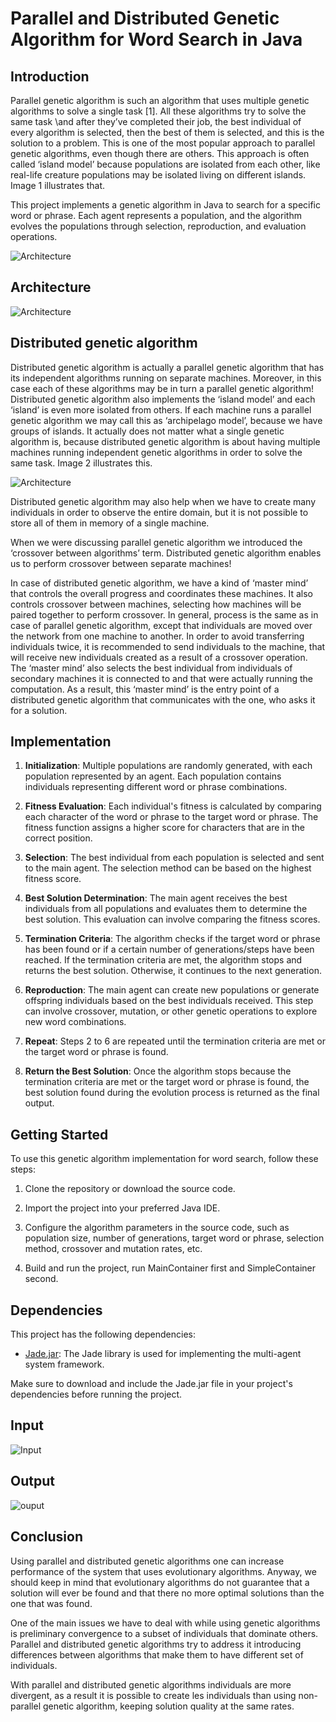# Parallel and Distributed Genetic Algorithm for Word Search in Java

## Introduction
Parallel genetic algorithm is such an algorithm that uses multiple genetic algorithms to solve a single task [1]. All these algorithms try to solve the same task \and after they’ve completed their job, the best individual of every algorithm is selected, then the best of them is selected, and this is the solution to a problem. This is one of the most popular approach to parallel genetic algorithms, even though there are others. This approach is often called ‘island model’ because populations are isolated from each other, like real-life creature populations may be isolated living on different islands. Image 1 illustrates that.

This project implements a genetic algorithm in Java to search for a specific word or phrase. Each agent represents a population, and the algorithm evolves the populations through selection, reproduction, and evaluation operations.

<img src="captures/architict.png" alt="Architecture">

## Architecture

<img src="captures/arch.png" alt="Architecture">

## Distributed genetic algorithm

Distributed genetic algorithm is actually a parallel genetic algorithm that has its independent algorithms running on separate machines. Moreover, in this case each of these algorithms may be in turn a parallel genetic algorithm! Distributed genetic algorithm also implements the ‘island model’ and each ‘island’ is even more isolated from others. If each machine runs a parallel genetic algorithm we may call this as ‘archipelago model’, because we have groups of islands. It actually does not matter what a single genetic algorithm is, because distributed genetic algorithm is about having multiple machines running independent genetic algorithms in order to solve the same task. Image 2 illustrates this.

<img src="captures/distributed.png" alt="Architecture">

Distributed genetic algorithm may also help when we have to create many individuals in order to observe the entire domain, but it is not possible to store all of them in memory of a single machine.

When we were discussing parallel genetic algorithm we introduced the ‘crossover between algorithms’ term. Distributed genetic algorithm enables us to perform crossover between separate machines!

In case of distributed genetic algorithm, we have a kind of ‘master mind’ that controls the overall progress and coordinates these machines. It also controls crossover between machines, selecting how machines will be paired together to perform crossover. In general, process is the same as in case of parallel genetic algorithm, except that individuals are moved over the network from one machine to another. In order to avoid transferring individuals twice, it is recommended to send individuals to the machine, that will receive new individuals created as a result of a crossover operation. The ‘master mind’ also selects the best individual from individuals of secondary machines it is connected to and that were actually running the computation. As a result, this ‘master mind’ is the entry point of a distributed genetic algorithm that communicates with the one, who asks it for a solution.
## Implementation

1. **Initialization**: Multiple populations are randomly generated, with each population represented by an agent. Each population contains individuals representing different word or phrase combinations.

2. **Fitness Evaluation**: Each individual's fitness is calculated by comparing each character of the word or phrase to the target word or phrase. The fitness function assigns a higher score for characters that are in the correct position.

3. **Selection**: The best individual from each population is selected and sent to the main agent. The selection method can be based on the highest fitness score.

4. **Best Solution Determination**: The main agent receives the best individuals from all populations and evaluates them to determine the best solution. This evaluation can involve comparing the fitness scores.

5. **Termination Criteria**: The algorithm checks if the target word or phrase has been found or if a certain number of generations/steps have been reached. If the termination criteria are met, the algorithm stops and returns the best solution. Otherwise, it continues to the next generation.

6. **Reproduction**: The main agent can create new populations or generate offspring individuals based on the best individuals received. This step can involve crossover, mutation, or other genetic operations to explore new word combinations.

7. **Repeat**: Steps 2 to 6 are repeated until the termination criteria are met or the target word or phrase is found.

8. **Return the Best Solution**: Once the algorithm stops because the termination criteria are met or the target word or phrase is found, the best solution found during the evolution process is returned as the final output.

## Getting Started

To use this genetic algorithm implementation for word search, follow these steps:

1. Clone the repository or download the source code.

2. Import the project into your preferred Java IDE.

3. Configure the algorithm parameters in the source code, such as population size, number of generations, target word or phrase, selection method, crossover and mutation rates, etc.

4. Build and run the project, run MainContainer first and SimpleContainer second.

## Dependencies

This project has the following dependencies:

- [Jade.jar](tp_sma_ga/jade.jar): The Jade library is used for implementing the multi-agent system framework.

Make sure to download and include the Jade.jar file in your project's dependencies before running the project.


## Input

<img src="captures/target.png" alt="Input">


## Output

<img src="captures/solution.png" alt="ouput">


## Conclusion

Using parallel and distributed genetic algorithms one can increase performance of the system that uses evolutionary algorithms. Anyway, we should keep in mind that evolutionary algorithms do not guarantee that a solution will ever be found and that there no more optimal solutions than the one that was found.

One of the main issues we have to deal with while using genetic algorithms is preliminary convergence to a subset of individuals that dominate others. Parallel and distributed genetic algorithms try to address it introducing differences between algorithms that make them to have different set of individuals.

With parallel and distributed genetic algorithms individuals are more divergent, as a result it is possible to create les individuals than using non-parallel genetic algorithm, keeping solution quality at the same rates.